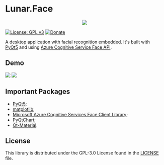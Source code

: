 # Lunar.Face

<div align="center">
    <img src="https://gclstorage.blob.core.windows.net/images/Lunar.Face-banner.png" />
</div>

[![License: GPL v3](https://img.shields.io/badge/License-GPLv3-blue.svg)](https://www.gnu.org/licenses/gpl-3.0)
[![Donate](https://img.shields.io/badge/$-donate-ff69b4.svg)](https://www.buymeacoffee.com/chunlin)

A desktop application with facial recognition embedded. It's built with [PyQt5](https://build-system.fman.io/pyqt5-tutorial) and using [Azure Cognitive Service Face API](https://azure.microsoft.com/en-us/services/cognitive-services/face/).

## Demo ##

<img src="https://gclstorage.blob.core.windows.net/images/Lunar.Face-screenshot1.png" />

<img src="https://gclstorage.blob.core.windows.net/images/Lunar.Face-screenshot2.png" />

## Important Packages ##
- [PyQt5](https://pypi.org/project/PyQt5/);
- [matplotlib](https://pypi.org/project/matplotlib/);
- [Microsoft Azure Cognitive Services Face Client Library](https://pypi.org/project/azure-cognitiveservices-vision-face/);
- [PyQtChart](https://pypi.org/project/PyQtChart/);
- [Qt-Material](https://pypi.org/project/qt-material/).

## License ##

This library is distributed under the GPL-3.0 License found in the [LICENSE](./LICENSE) file.